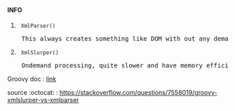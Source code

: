 #### INFO
<ol>
  <li><code> XmlParser() </code></li> <pre> This always creates something like DOM with out any demand. So it quite faster.</pre>
  <li><code> XmlSlurper() </code></li> <pre> Ondemand processing, quite slower and have memory efficiency than XmlParser </pre>
</ol>

Groovy doc : [link](http://groovy-lang.org/processing-xml.html)

source :octocat: : https://stackoverflow.com/questions/7558019/groovy-xmlslurper-vs-xmlparser
